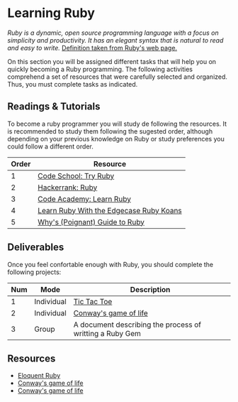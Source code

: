 # Learning Ruby

*Ruby is a dynamic, open source programming language with a focus on simplicity and productivity. It has an elegant syntax that is natural to read and easy to write.* [Definition taken from Ruby's web page.](https://www.ruby-lang.org/en/)

On this section you will be assigned different tasks that will help you on quickly becoming a Ruby programming. The following activities comprehend a set of resources that were carefully selected and organized. Thus, you must complete tasks as indicated.

## Readings & Tutorials

To become a ruby programmer you will study de following the resources. It is recommended to study them following the sugested order, although depending on your previous knowledge on Ruby or study preferences you could follow a different order.

Order | Resource 
----- | ---- 
1 | [Code School: Try Ruby](https://www.codeschool.com/courses/try-ruby)
2 | [Hackerrank: Ruby](https://www.hackerrank.com/domains/ruby/ruby-tutorials)
3 | [Code Academy: Learn Ruby](https://www.codecademy.com/learn/learn-ruby)
4 | [Learn Ruby With the Edgecase Ruby Koans](http://rubykoans.com/)
5 | [Why's (Poignant) Guide to Ruby](https://poignant.guide/)


## Deliverables

Once you feel confortable enough with Ruby, you should complete the following projects:


Num | Mode | Description 
----- | ---- | ---- 
1 | Individual | [Tic Tac Toe](https://gist.github.com/vicmaster/56bda5ba51e87a39682c17de36732719)
2 | Individual | [Conway's game of life](http://web.stanford.edu/~cdebs/GameOfLife/)
3 | Group | A document describing the process of writting a Ruby Gem

## Resources

* [Eloquent Ruby](https://drive.google.com/open?id=1792A2pkriOnjwb7Lh7MPtx7lUuSusrub)
* [Conway's game of life](http://web.stanford.edu/~cdebs/GameOfLife/)
* [Conway's game of life](https://bitstorm.org/gameoflife/)
